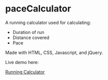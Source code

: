 # paceCalculator

A running calculator used for calculating:
* Duration of run
* Distance covered
* Pace

Made with HTML, CSS, Javascript, and jQuery.

Live demo here: 

[Running Calculator](http://codepen.io/MCatha/pen/ZBoWKp)
